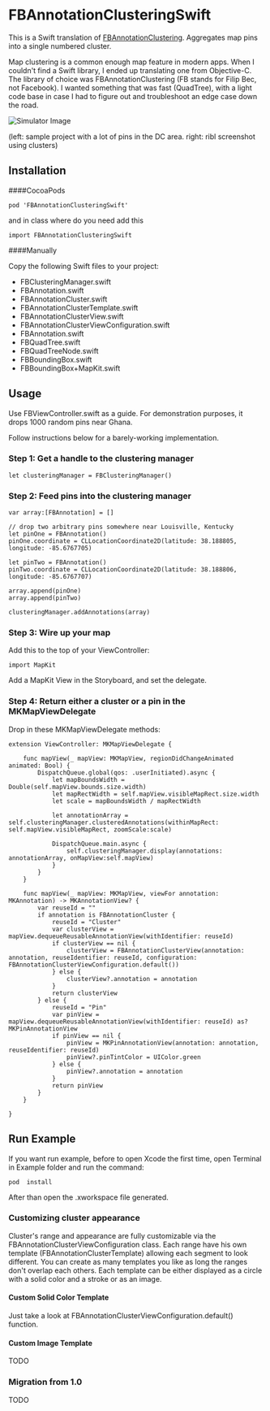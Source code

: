 # FBAnnotationClusteringSwift

This is a Swift translation of [FBAnnotationClustering](https://github.com/infinum/FBAnnotationClustering).  Aggregates map pins into a single numbered cluster.

Map clustering is a common enough map feature in modern apps.  When I couldn't find a Swift library, I ended up translating one from Objective-C.  The library of choice was FBAnnotationClustering (FB stands for Filip Bec, not Facebook).  I wanted something that was fast (QuadTree), with a light code base in case I had to figure out and troubleshoot an edge case down the road.

![Simulator Image](https://github.com/ribl/FBAnnotationClusteringSwift/blob/master/GitHubImages/simulatorShot.png)

(left: sample project with a lot of pins in the DC area.  right: ribl screenshot using clusters)

## Installation

####CocoaPods
```
pod 'FBAnnotationClusteringSwift'
```
and in class where do you need add this

```
import FBAnnotationClusteringSwift
```



####Manually

Copy the following Swift files to your project:

* FBClusteringManager.swift
* FBAnnotation.swift
* FBAnnotationCluster.swift
* FBAnnotationClusterTemplate.swift
* FBAnnotationClusterView.swift
* FBAnnotationClusterViewConfiguration.swift
* FBAnnotation.swift
* FBQuadTree.swift
* FBQuadTreeNode.swift
* FBBoundingBox.swift
* FBBoundingBox+MapKit.swift

## Usage

Use FBViewController.swift as a guide.  For demonstration purposes, it drops 1000 random pins near Ghana.  

Follow instructions below for a barely-working implementation.

### Step 1:  Get a handle to the clustering manager

```
let clusteringManager = FBClusteringManager()
```

### Step 2:  Feed pins into the clustering manager

```
var array:[FBAnnotation] = []

// drop two arbitrary pins somewhere near Louisville, Kentucky
let pinOne = FBAnnotation()
pinOne.coordinate = CLLocationCoordinate2D(latitude: 38.188805, longitude: -85.6767705)

let pinTwo = FBAnnotation()
pinTwo.coordinate = CLLocationCoordinate2D(latitude: 38.188806, longitude: -85.6767707)

array.append(pinOne)
array.append(pinTwo)

clusteringManager.addAnnotations(array)
```

### Step 3:  Wire up your map

Add this to the top of your ViewController:

```
import MapKit
```

Add a MapKit View in the Storyboard, and set the delegate.  

### Step 4:  Return either a cluster or a pin in the MKMapViewDelegate

Drop in these MKMapViewDelegate methods:

```
extension ViewController: MKMapViewDelegate {

	func mapView(_ mapView: MKMapView, regionDidChangeAnimated animated: Bool) {
		DispatchQueue.global(qos: .userInitiated).async {
			let mapBoundsWidth = Double(self.mapView.bounds.size.width)
			let mapRectWidth = self.mapView.visibleMapRect.size.width
			let scale = mapBoundsWidth / mapRectWidth
			
			let annotationArray = self.clusteringManager.clusteredAnnotations(withinMapRect: self.mapView.visibleMapRect, zoomScale:scale)
			
			DispatchQueue.main.async {
				self.clusteringManager.display(annotations: annotationArray, onMapView:self.mapView)
			}
		}
	}

	func mapView(_ mapView: MKMapView, viewFor annotation: MKAnnotation) -> MKAnnotationView? {
		var reuseId = ""
		if annotation is FBAnnotationCluster {
			reuseId = "Cluster"
			var clusterView = mapView.dequeueReusableAnnotationView(withIdentifier: reuseId)
			if clusterView == nil {
				clusterView = FBAnnotationClusterView(annotation: annotation, reuseIdentifier: reuseId, configuration: FBAnnotationClusterViewConfiguration.default())
			} else {
				clusterView?.annotation = annotation
			}
			return clusterView
		} else {
			reuseId = "Pin"
			var pinView = mapView.dequeueReusableAnnotationView(withIdentifier: reuseId) as? MKPinAnnotationView
			if pinView == nil {
				pinView = MKPinAnnotationView(annotation: annotation, reuseIdentifier: reuseId)
				pinView?.pinTintColor = UIColor.green
			} else {
				pinView?.annotation = annotation
			}
			return pinView
		}
	}
    
}
```

## Run Example
If you want run example, before to open Xcode the first time,  open Terminal in Example folder and run the command:

```
pod  install
``` 

After than open the .xworkspace file generated.

### Customizing cluster appearance
Cluster's range and appearance are fully customizable via the FBAnnotationClusterViewConfiguration class. Each range have his own template (FBAnnotationClusterTemplate) allowing each segment to look different. You can create as many templates you like as long the ranges don't overlap each others. Each template can be either displayed as a circle with a solid color and a stroke or as an image.

#### Custom Solid Color Template
Just take a look at FBAnnotationClusterViewConfiguration.default() function.

#### Custom Image Template
TODO

### Migration from 1.0
TODO
